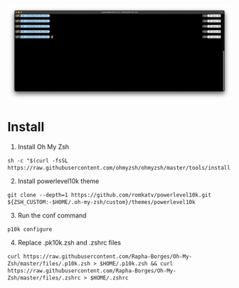 ![Terminal ScreenShot](https://github.com/Rapha-Borges/Oh-My-Zsh/blob/main/img/ScreenShot%20.png)

# Install

1. Install Oh My Zsh
```
sh -c "$(curl -fsSL https://raw.githubusercontent.com/ohmyzsh/ohmyzsh/master/tools/install.sh)"
```
2. Install powerlevel10k theme
```
git clone --depth=1 https://github.com/romkatv/powerlevel10k.git ${ZSH_CUSTOM:-$HOME/.oh-my-zsh/custom}/themes/powerlevel10k
```
3. Run the conf command
```
p10k configure
```
4. Replace .pk10k.zsh and .zshrc files
```
curl https://raw.githubusercontent.com/Rapha-Borges/Oh-My-Zsh/master/files/.p10k.zsh > $HOME/.p10k.zsh && curl https://raw.githubusercontent.com/Rapha-Borges/Oh-My-Zsh/master/files/.zshrc > $HOME/.zshrc
